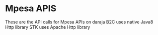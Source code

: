 # Mpesa APIS
 These are the API calls for Mpesa APIs on daraja
 B2C uses native Java8 Http library
 STK uses Apache Http library

